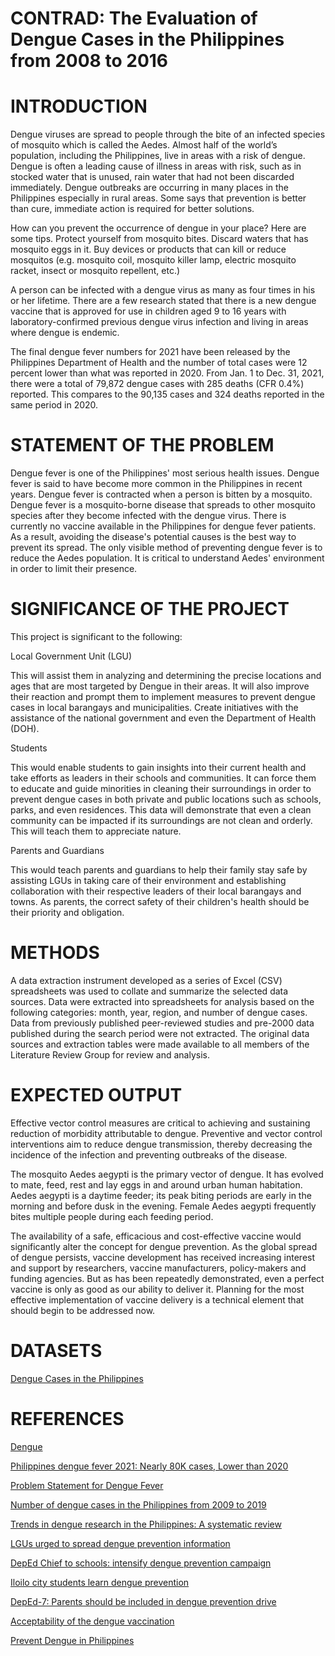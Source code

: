 # CONTRAD: The Evaluation of Dengue Cases in the Philippines from 2008 to 2016
# INTRODUCTION
Dengue viruses are spread to people through the bite of an infected species of mosquito which is called the Aedes. Almost half of the world’s population, including the Philippines, live in areas with a risk of dengue. Dengue is often a leading cause of illness in areas with risk, such as in stocked water that is unused, rain water that had not been discarded immediately. Dengue outbreaks are occurring in many places in the Philippines especially in rural areas. Some says that prevention is better than cure, immediate action is required for better solutions.

How can you prevent the occurrence of dengue in your place? Here are some tips. Protect yourself from mosquito bites. Discard waters that has mosquito eggs in it. Buy devices or products that can kill or reduce mosquitos (e.g. mosquito coil, mosquito killer lamp, electric mosquito racket, insect or mosquito repellent, etc.)

A person can be infected with a dengue virus as many as four times in his or her lifetime. There are a few research stated that there is a new dengue vaccine that is approved for use in children aged 9 to 16 years with laboratory-confirmed previous dengue virus infection and living in areas where dengue is endemic.

The final dengue fever numbers for 2021 have been released by the Philippines Department of Health and the number of total cases were 12 percent lower than what was reported in 2020. From Jan. 1 to Dec. 31, 2021, there were a total of 79,872 dengue cases with 285 deaths (CFR 0.4%) reported. This compares to the 90,135 cases and 324 deaths reported in the same period in 2020.

# STATEMENT OF THE PROBLEM
Dengue fever is one of the Philippines' most serious health issues. Dengue fever is said to have become more common in the Philippines in recent years. Dengue fever is contracted when a person is bitten by a mosquito. Dengue fever is a mosquito-borne disease that spreads to other mosquito species after they become infected with the dengue virus. There is currently no vaccine available in the Philippines for dengue fever patients. As a result, avoiding the disease's potential causes is the best way to prevent its spread. The only visible method of preventing dengue fever is to reduce the Aedes population.  It is critical to understand Aedes' environment in order to limit their presence.

# SIGNIFICANCE OF THE PROJECT
This project is significant to the following:

Local Government Unit (LGU)  

This will assist them in analyzing and determining the precise locations and ages that are most targeted by Dengue in their areas. It will also improve their reaction and prompt them to implement measures to prevent dengue cases in local barangays and municipalities. Create initiatives with the assistance of the national government and even the Department of Health (DOH).

Students  

This would enable students to gain insights into their current health and take efforts as leaders in their schools and communities. It can force them to educate and guide minorities in cleaning their surroundings in order to prevent dengue cases in both private and public locations such as schools, parks, and even residences. This data will demonstrate that even a clean community can be impacted if its surroundings are not clean and orderly. This will teach them to appreciate nature.

Parents and Guardians  

This would teach parents and guardians to help their family stay safe by assisting LGUs in taking care of their environment and establishing collaboration with their respective leaders of their local barangays and towns. As parents, the correct safety of their children's health should be their priority and obligation.

# METHODS
A data extraction instrument developed as a series of Excel (CSV) spreadsheets was used to collate and summarize the selected data sources. Data were extracted into spreadsheets for analysis based on the following categories: month, year, region, and number of dengue cases. Data from previously published peer-reviewed studies and pre-2000 data published during the search period were not extracted. The original data sources and extraction tables were made available to all members of the Literature Review Group for review and analysis.

# EXPECTED OUTPUT
Effective vector control measures are critical to achieving and sustaining reduction of morbidity attributable to dengue. Preventive and vector control interventions aim to reduce dengue transmission, thereby decreasing the incidence of the infection and preventing outbreaks of the disease.

The mosquito Aedes aegypti is the primary vector of dengue. It has evolved to mate, feed, rest and lay eggs in and around urban human habitation. Aedes aegypti is a daytime feeder; its peak biting periods are early in the morning and before dusk in the evening. Female Aedes aegypti frequently bites multiple people during each feeding period. 

The availability of a safe, efficacious and cost-effective vaccine would significantly alter the concept for dengue prevention. As the global spread of dengue persists, vaccine development has received increasing interest and support by researchers, vaccine manufacturers, policy-makers and funding agencies. But as has been repeatedly demonstrated, even a perfect vaccine is only as good as our ability to deliver it. Planning for the most effective implementation of vaccine delivery is a technical element that should begin to be addressed now.

# DATASETS
[Dengue Cases in the Philippines](https://www.kaggle.com/datasets/grosvenpaul/dengue-cases-in-the-philippines)

# REFERENCES
[Dengue](https://www.cdc.gov/dengue/index.html)

[Philippines dengue fever 2021: Nearly 80K cases, Lower than 2020](https://manilanews.ph/philippines-dengue-fever-2021-nearly-80k-cases-lower-than-2020/)

[Problem Statement for Dengue Fever](https://www.bartleby.com/essay/Problem-Statement-For-Dengue-Fever-PJ4282WPCU)

[Number of dengue cases in the Philippines from 2009 to 2019](https://www.statista.com/statistics/1120319/philippines-number-dengue-cases/)

[Trends in dengue research in the Philippines: A systematic review](https://www.ncbi.nlm.nih.gov/pmc/articles/PMC6483330/)

[LGUs urged to spread dengue prevention information](https://www.pna.gov.ph/articles/1070623)

[DepEd Chief to schools: intensify dengue prevention campaign](https://www.officialgazette.gov.ph/2010/09/07/deped-chief-to-schools-intensify-dengue-prevention-campaign/)

[Iloilo city students learn dengue prevention](https://www.pna.gov.ph/articles/1072354)

[DepEd-7: Parents should be included in dengue prevention drive](https://cebudailynews.inquirer.net/251828/deped-7-parents-should-be-included-in-dengue-prevention-drive)

[Acceptability of the dengue vaccination](https://pubmed.ncbi.nlm.nih.gov/30201034/)

[Prevent Dengue in Philippines](http://www.clarkphilippines.com/prevent-dengue-in-philippines-repel-mosquitoes-how-to-avoid-mosquito-bites/)
